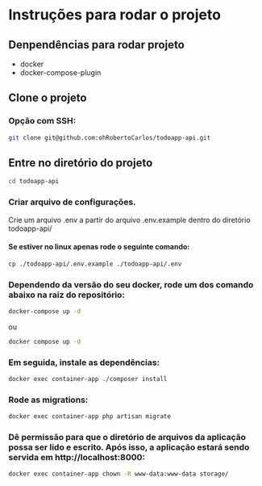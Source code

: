 # Instruções para rodar o projeto

## Denpendências para rodar projeto
 * docker
 * docker-compose-plugin

## Clone o projeto

### Opção com SSH:
```bash
git clone git@github.com:ohRobertoCarlos/todoapp-api.git
```

## Entre no diretório do projeto

```bash
cd todoapp-api
```

### Criar arquivo de configurações.
Crie um arquivo .env a partir do arquivo .env.example dentro do diretório todoapp-api/

#### Se estiver no linux apenas rode o seguinte comando:
 ```bash
cp ./todoapp-api/.env.example ./todoapp-api/.env
```

### Dependendo da versão do seu docker, rode um dos comando abaixo na raiz do repositório:
```bash
docker-compose up -d
```

ou

```bash
docker compose up -d
```

### Em seguida, instale as dependências:

```bash
docker exec container-app ./composer install
```

### Rode as migrations:

```bash
docker exec container-app php artisan migrate
```

### Dê permissão para que o diretório de arquivos da aplicação possa ser lido e escrito. Após isso, a aplicação estará sendo servida em http://localhost:8000:

```bash
docker exec container-app chown -R www-data:www-data storage/
```

